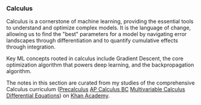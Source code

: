 ### Calculus
Calculus is a cornerstone of machine learning, providing the essential tools to understand and optimize complex models. It is the language of change, allowing us to find the "best" parameters for a model by navigating error landscapes through differentiation and to quantify cumulative effects through integration.

Key ML concepts rooted in calculus include Gradient Descent, the core optimization algorithm that powers deep learning, and the backpropagation algorithm.

The notes in this section are curated from my studies of the comprehensive Calculus curriculum ([Precalculus](https://www.khanacademy.org/math/precalculus) [AP Calculus BC](https://www.khanacademy.org/math/ap-calculus-bc) [Multivariable Calculus](https://www.khanacademy.org/math/multivariable-calculus) [Differential Equations](https://www.khanacademy.org/math/differential-equations)) on [Khan Academy](https://www.khanacademy.org/).
